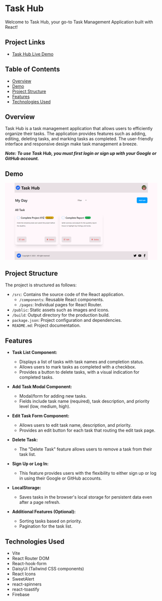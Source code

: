 # Task Hub

Welcome to Task Hub, your go-to Task Management Application built with React!

## Project Links

- [Task Hub Live Demo](https://todo-hub-dd4ec.web.app/)

## Table of Contents

- [Overview](#overview)
- [Demo](#demo)
- [Project Structure](#project-structure)
- [Features](#features)
- [Technologies Used](#technologies-used)

## Overview

Task Hub is a task management application that allows users to efficiently organize their tasks. The application provides features such as adding, editing, deleting tasks, and marking tasks as completed. The user-friendly interface and responsive design make task management a breeze.

**_Note: To use Task Hub, you must first login or sign up with your Google or GitHub account._**

## Demo

![Task Hub Demo](/public/Task-Hub.png)

## Project Structure

The project is structured as follows:

- `/src`: Contains the source code of the React application.
  - `/components`: Reusable React components.
  - `/pages`: Individual pages for React Router.
- `/public`: Static assets such as images and icons.
- `/build`: Output directory for the production build.
- `package.json`: Project configuration and dependencies.
- `README.md`: Project documentation.

## Features

- **Task List Component:**

  - Displays a list of tasks with task names and completion status.
  - Allows users to mark tasks as completed with a checkbox.
  - Provides a button to delete tasks, with a visual indication for completed tasks.

- **Add Task Modal Component:**

  - Modal/form for adding new tasks.
  - Fields include task name (required), task description, and priority level (low, medium, high).

- **Edit Task Form Component:**

  - Allows users to edit task name, description, and priority.
  - Provides an edit button for each task that routing the edit task page.

- **Delete Task:**

  - The "Delete Task" feature allows users to remove a task from their task list.

- **Sign Up or Log In:**

  - This feature provides users with the flexibility to either sign up or log in using their Google or GitHub accounts.

- **LocalStorage:**

  - Saves tasks in the browser's local storage for persistent data even after a page refresh.

- **Additional Features (Optional):**
  - Sorting tasks based on priority.
  - Pagination for the task list.

## Technologies Used

- Vite
- React Router DOM
- React-hook-form
- DaisyUi (Tailwind CSS components)
- React Icons
- SweetAlert
- react-spinners
- react-toastify
- Firebase
